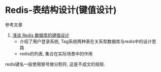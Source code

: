 # Redis-表结构设计(键值设计)

参考文章

1. [浅谈 Redis 数据库的键值设计](https://www.oschina.net/question/12_27517)
    - 介绍了用户登录系统, Tag系统两种表在关系型数据库与redis中的设计思路
    - redis的列表, 集合在实际场景中的作用

redis键名一般使用冒号做分割符, 这是不成文的规矩.
